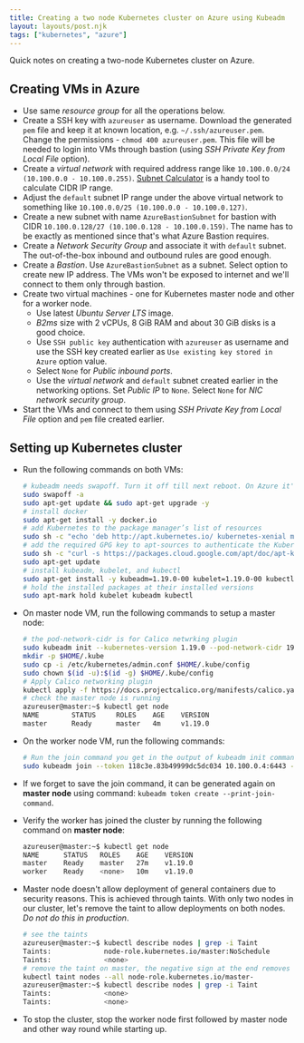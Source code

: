```yaml
---
title: Creating a two node Kubernetes cluster on Azure using Kubeadm
layout: layouts/post.njk
tags: ["kubernetes", "azure"]
---
```


Quick notes on creating a two-node Kubernetes cluster on Azure.

## Creating VMs in Azure

* Use same *resource group* for all the operations below.
* Create a SSH key with `azureuser` as username. Download the generated `pem` file and keep it at known location, e.g. `~/.ssh/azureuser.pem`. Change the permissions - `chmod 400 azureuser.pem`. This file will be needed to login into VMs through bastion (using *SSH Private Key from Local File* option).
* Create a *virtual network* with required address range like `10.100.0.0/24 (10.100.0.0 - 10.100.0.255)`. [Subnet Calculator](https://mxtoolbox.com/SubnetCalculator.aspx) is a handy tool to calculate CIDR IP range.
* Adjust the `default` subnet IP range under the above virtual network to something like `10.100.0.0/25 (10.100.0.0 - 10.100.0.127)`.
* Create a new subnet with name `AzureBastionSubnet` for bastion with CIDR `10.100.0.128/27 (10.100.0.128 - 10.100.0.159)`. The name has to be exactly as mentioned since that's what Azure Bastion requires.
* Create a *Network Security Group* and associate it with `default` subnet. The out-of-the-box inbound and outbound rules are good enough.
* Create a *Bastion*. Use `AzureBastionSubnet` as a subnet. Select option to create new IP address. The VMs won't be exposed to internet and we'll connect to them only through bastion.
* Create two virtual machines - one for Kubernetes master node and other for a worker node.
  * Use latest *Ubuntu Server LTS* image.
  * *B2ms* size with 2 vCPUs, 8 GiB RAM and about 30 GiB disks is a good choice.
  * Use `SSH public key` authentication with `azureuser` as username and use the SSH key created earlier as `Use existing key stored in Azure` option value.
  * Select `None` for *Public inbound ports*.
  * Use the *virtual network* and `default` subnet created earlier in the networking options. Set *Public IP* to `None`. Select `None` for *NIC network security group*.
* Start the VMs and connect to them using *SSH Private Key from Local File* option and `pem` file created earlier.

## Setting up Kubernetes cluster

* Run the following commands on both VMs:

  ```bash
  # kubeadm needs swapoff. Turn it off till next reboot. On Azure it's off by default.
  sudo swapoff -a
  sudo apt-get update && sudo apt-get upgrade -y
  # install docker
  sudo apt-get install -y docker.io
  # add Kubernetes to the package manager’s list of resources
  sudo sh -c "echo 'deb http://apt.kubernetes.io/ kubernetes-xenial main' >> /etc/apt/sources.list.d/kubernetes.list"
  # add the required GPG key to apt-sources to authenticate the Kubernetes related packages
  sudo sh -c "curl -s https://packages.cloud.google.com/apt/doc/apt-key.gpg | apt-key add -"
  sudo apt-get update
  # install kubeadm, kubelet, and kubectl
  sudo apt-get install -y kubeadm=1.19.0-00 kubelet=1.19.0-00 kubectl=1.19.0-00
  # hold the installed packages at their installed versions
  sudo apt-mark hold kubelet kubeadm kubectl
  ```

* On master node VM, run the following commands to setup a master node:

  ```bash
  # the pod-network-cidr is for Calico netwrking plugin
  sudo kubeadm init --kubernetes-version 1.19.0 --pod-network-cidr 192.168.0.0/16
  mkdir -p $HOME/.kube
  sudo cp -i /etc/kubernetes/admin.conf $HOME/.kube/config
  sudo chown $(id -u):$(id -g) $HOME/.kube/config
  # Apply Calico networking plugin
  kubectl apply -f https://docs.projectcalico.org/manifests/calico.yaml
  # check the master node is running
  azureuser@master:~$ kubectl get node
  NAME        STATUS     ROLES    AGE    VERSION
  master      Ready      master   4m     v1.19.0
  ```

* On the worker node VM, run the following commands:

  ```bash
  # Run the join command you get in the output of kubeadm init command on master
  sudo kubeadm join --token 118c3e.83b49999dc5dc034 10.100.0.4:6443 --discovery-token-ca-cert-hash sha256:40aa946e3f53e38271bae24723866f56c86d77efb49aedeb8a70cc189bfe2e1d
  ```

* If we forget to save the join command, it can be generated again on **master node** using command: `kubeadm token create --print-join-command`.

* Verify the worker has joined the cluster by running the following command on **master node**:

  ```bash
  azureuser@master:~$ kubectl get node
  NAME      STATUS   ROLES    AGE    VERSION
  master    Ready    master   27m    v1.19.0
  worker    Ready    <none>   10m    v1.19.0
  ```

* Master node doesn't allow deployment of general containers due to security reasons. This is achieved through taints. With only two nodes in our cluster, let's remove the taint to allow deployments on both nodes. *Do not do this in production*.

  ```bash
  # see the taints
  azureuser@master:~$ kubectl describe nodes | grep -i Taint
  Taints:             node-role.kubernetes.io/master:NoSchedule
  Taints:             <none>
  # remove the taint on master, the negative sign at the end removes the taint
  kubectl taint nodes --all node-role.kubernetes.io/master-
  azureuser@master:~$ kubectl describe nodes | grep -i Taint
  Taints:             <none>
  Taints:             <none>
  ```

* To stop the cluster, stop the worker node first followed by master node and other way round while starting up.
